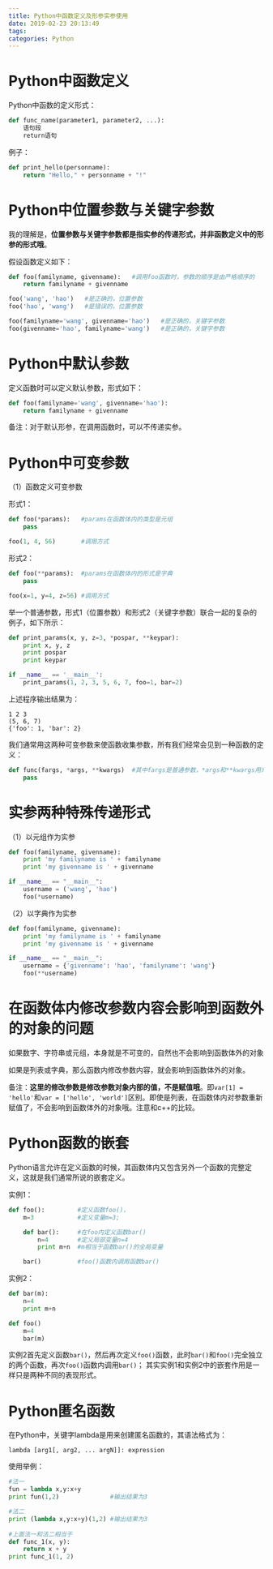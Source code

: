 ```yaml
---
title: Python中函数定义及形参实参使用
date: 2019-02-23 20:13:49
tags:
categories: Python
---
```



# Python中函数定义

Python中函数的定义形式：

```python
def func_name(parameter1, parameter2, ...):
    语句段
    return语句
```

例子：

```python
def print_hello(personname):
    return "Hello," + personname + "!"
```

# Python中位置参数与关键字参数

我的理解是，**位置参数与关键字参数都是指实参的传递形式，并非函数定义中的形参的形式哦**。

假设函数定义如下：

```python
def foo(familyname, givenname):   #调用foo函数时，参数的顺序是由严格顺序的
    return familyname + givenname

foo('wang', 'hao')   #是正确的，位置参数
foo('hao', 'wang')   #是错误的，位置参数

foo(familyname='wang', givenname='hao')   #是正确的，关键字参数
foo(givenname='hao', familyname='wang')   #是正确的，关键字参数
```

# Python中默认参数

定义函数时可以定义默认参数，形式如下：

```python
def foo(familyname='wang', givenname='hao'):
    return familyname + givenname
```

备注：对于默认形参，在调用函数时，可以不传递实参。

# Python中可变参数

（1）函数定义可变参数

形式1：

```python
def foo(*params):   #params在函数体内的类型是元组
    pass

foo(1, 4, 56)       #调用方式
```

形式2：

```python
def foo(**params):  #params在函数体内的形式是字典
    pass

foo(x=1, y=4, z=56) #调用方式
```

举一个普通参数，形式1（位置参数）和形式2（关键字参数）联合一起的复杂的例子，如下所示：

```python
def print_params(x, y, z=3, *pospar, **keypar):
    print x, y, z
    print pospar
    print keypar

if __name__ == '__main__':
    print_params(1, 2, 3, 5, 6, 7, foo=1, bar=2)
```

上述程序输出结果为：

    1 2 3
    (5, 6, 7)
    {'foo': 1, 'bar': 2}

我们通常用这两种可变参数来使函数收集参数，所有我们经常会见到一种函数的定义：

```python
def func(fargs, *args, **kwargs)  #其中fargs是普通参数，*args和**kwargs用来收集不定量的形参
    pass
```

# 实参两种特殊传递形式

（1）以元组作为实参

```python
def foo(familyname, givenname):
    print 'my familyname is ' + familyname
    print 'my givenname is ' + givenname

if __name__ == "__main__":
    username = ('wang', 'hao')
    foo(*username)
```

（2）以字典作为实参

```python
def foo(familyname, givenname):
    print 'my familyname is ' + familyname
    print 'my givenname is ' + givenname

if __name__ == "__main__":
    username = {'givenname': 'hao', 'familyname': 'wang'}
    foo(**username)
```

# 在函数体内修改参数内容会影响到函数外的对象的问题

如果数字、字符串或元组，本身就是不可变的，自然也不会影响到函数体外的对象

如果是列表或字典，那么函数内修改参数内容，就会影响到函数体外的对象。

备注：**这里的修改参数是修改参数对象内部的值，不是赋值哦**。即`var[1] = 'hello'`和`var = ['hello', 'world']`区别。即使是列表，在函数体内对参数重新赋值了，不会影响到函数体外的对象哦。注意和c++的比较。

# Python函数的嵌套

Python语言允许在定义函数的时候，其函数体内又包含另外一个函数的完整定义，这就是我们通常所说的嵌套定义。

实例1：

```python
def foo():         #定义函数foo()，
    m=3            #定义变量m=3;

    def bar():     #在foo内定义函数bar()
        n=4        #定义局部变量n=4
        print m+n  #m相当于函数bar()的全局变量

    bar()          #foo()函数内调用函数bar()
```

实例2：

```python
def bar(m):
    n=4
    print m+n

def foo()
    m=4
    bar(m)
```

实例2首先定义函数`bar()`，然后再次定义`foo()`函数，此时`bar()`和`foo()`完全独立的两个函数，再次`foo()`函数内调用`bar()`；
其实实例1和实例2中的嵌套作用是一样只是两种不同的表现形式。

# Python匿名函数

在Python中，关键字lambda是用来创建匿名函数的，其语法格式为：

    lambda [arg1[, arg2, ... argN]]: expression

使用举例：

```python
#法一
fun = lambda x,y:x+y
print fun(1,2)              #输出结果为3

#法二
print (lambda x,y:x+y)(1,2) #输出结果为3
 
#上面法一和法二相当于
def func_1(x, y):
    return x + y
print func_1(1, 2)
```
